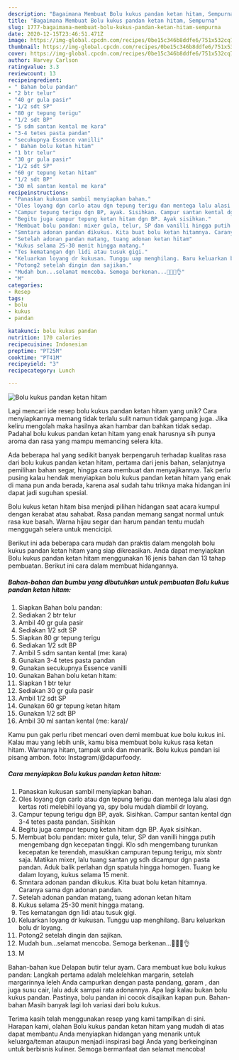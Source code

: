 ```yaml
---
description: "Bagaimana Membuat Bolu kukus pandan ketan hitam, Sempurna"
title: "Bagaimana Membuat Bolu kukus pandan ketan hitam, Sempurna"
slug: 1777-bagaimana-membuat-bolu-kukus-pandan-ketan-hitam-sempurna
date: 2020-12-15T23:46:51.471Z
image: https://img-global.cpcdn.com/recipes/0be15c346b8ddfe6/751x532cq70/bolu-kukus-pandan-ketan-hitam-foto-resep-utama.jpg
thumbnail: https://img-global.cpcdn.com/recipes/0be15c346b8ddfe6/751x532cq70/bolu-kukus-pandan-ketan-hitam-foto-resep-utama.jpg
cover: https://img-global.cpcdn.com/recipes/0be15c346b8ddfe6/751x532cq70/bolu-kukus-pandan-ketan-hitam-foto-resep-utama.jpg
author: Harvey Carlson
ratingvalue: 3.3
reviewcount: 13
recipeingredient:
- " Bahan bolu pandan"
- "2 btr telur"
- "40 gr gula pasir"
- "1/2 sdt SP"
- "80 gr tepung terigu"
- "1/2 sdt BP"
- "5 sdm santan kental me kara"
- "3-4 tetes pasta pandan"
- "secukupnya Essence vanilli"
- " Bahan bolu ketan hitam"
- "1 btr telur"
- "30 gr gula pasir"
- "1/2 sdt SP"
- "60 gr tepung ketan hitam"
- "1/2 sdt BP"
- "30 ml santan kental me kara"
recipeinstructions:
- "Panaskan kukusan sambil menyiapkan bahan."
- "Oles loyang dgn carlo atau dgn tepung terigu dan mentega lalu alasi dgn kertas roti melebihi loyang ya, spy bolu mudah diambil dr loyang."
- "Campur tepung terigu dgn BP, ayak. Sisihkan. Campur santan kental dgn 3-4 tetes pasta pandan. Sisihkan"
- "Begitu juga campur tepung ketan hitam dgn BP. Ayak sisihkan."
- "Membuat bolu pandan: mixer gula, telur, SP dan vanilli hingga putih mengembang dgn kecepatan tinggi. Klo sdh mengembang turunkan kecepatan ke terendah, masukkan campuran tepung terigu, mix sbntr saja. Matikan mixer, lalu tuang santan yg sdh dicampur dgn pasta pandan. Aduk balik perlahan dgn spatula hingga homogen. Tuang ke dalam loyang, kukus selama 15 menit."
- "Smntara adonan pandan dikukus. Kita buat bolu ketan hitamnya. Caranya sama dgn adonan pandan."
- "Setelah adonan pandan matang, tuang adonan ketan hitam"
- "Kukus selama 25-30 menit hingga matang."
- "Tes kematangan dgn lidi atau tusuk gigi."
- "Keluarkan loyang dr kukusan. Tunggu uap menghilang. Baru keluarkan bolu dr loyang."
- "Potong2 setelah dingin dan sajikan."
- "Mudah bun...selamat mencoba. Semoga berkenan...🙏🙏😘👌"
- "M"
categories:
- Resep
tags:
- bolu
- kukus
- pandan

katakunci: bolu kukus pandan 
nutrition: 170 calories
recipecuisine: Indonesian
preptime: "PT25M"
cooktime: "PT41M"
recipeyield: "3"
recipecategory: Lunch

---
```



![Bolu kukus pandan ketan hitam](https://img-global.cpcdn.com/recipes/0be15c346b8ddfe6/751x532cq70/bolu-kukus-pandan-ketan-hitam-foto-resep-utama.jpg)

Lagi mencari ide resep bolu kukus pandan ketan hitam yang unik? Cara menyiapkannya memang tidak terlalu sulit namun tidak gampang juga. Jika keliru mengolah maka hasilnya akan hambar dan bahkan tidak sedap. Padahal bolu kukus pandan ketan hitam yang enak harusnya sih punya aroma dan rasa yang mampu memancing selera kita.

Ada beberapa hal yang sedikit banyak berpengaruh terhadap kualitas rasa dari bolu kukus pandan ketan hitam, pertama dari jenis bahan, selanjutnya pemilihan bahan segar, hingga cara membuat dan menyajikannya. Tak perlu pusing kalau hendak menyiapkan bolu kukus pandan ketan hitam yang enak di mana pun anda berada, karena asal sudah tahu triknya maka hidangan ini dapat jadi suguhan spesial.

Bolu kukus ketan hitam bisa menjadi pilihan hidangan saat acara kumpul dengan kerabat atau sahabat. Rasa pandan memang sangat normal untuk rasa kue basah. Warna hijau segar dan harum pandan tentu mudah menggugah selera untuk mencicipi.


Berikut ini ada beberapa cara mudah dan praktis dalam mengolah bolu kukus pandan ketan hitam yang siap dikreasikan. Anda dapat menyiapkan Bolu kukus pandan ketan hitam menggunakan 16 jenis bahan dan 13 tahap pembuatan. Berikut ini cara dalam membuat hidangannya.

<!--inarticleads1-->

##### Bahan-bahan dan bumbu yang dibutuhkan untuk pembuatan Bolu kukus pandan ketan hitam:

1. Siapkan  Bahan bolu pandan:
1. Sediakan 2 btr telur
1. Ambil 40 gr gula pasir
1. Sediakan 1/2 sdt SP
1. Siapkan 80 gr tepung terigu
1. Sediakan 1/2 sdt BP
1. Ambil 5 sdm santan kental (me: kara)
1. Gunakan 3-4 tetes pasta pandan
1. Gunakan secukupnya Essence vanilli
1. Gunakan  Bahan bolu ketan hitam:
1. Siapkan 1 btr telur
1. Sediakan 30 gr gula pasir
1. Ambil 1/2 sdt SP
1. Gunakan 60 gr tepung ketan hitam
1. Gunakan 1/2 sdt BP
1. Ambil 30 ml santan kental (me: kara)/


Kamu pun gak perlu ribet mencari oven demi membuat kue bolu kukus ini. Kalau mau yang lebih unik, kamu bisa membuat bolu kukus rasa ketan hitam. Warnanya hitam, tampak unik dan menarik. Bolu kukus pandan isi pisang ambon. foto: Instagram/@dapurfoody. 

<!--inarticleads2-->

##### Cara menyiapkan Bolu kukus pandan ketan hitam:

1. Panaskan kukusan sambil menyiapkan bahan.
1. Oles loyang dgn carlo atau dgn tepung terigu dan mentega lalu alasi dgn kertas roti melebihi loyang ya, spy bolu mudah diambil dr loyang.
1. Campur tepung terigu dgn BP, ayak. Sisihkan. Campur santan kental dgn 3-4 tetes pasta pandan. Sisihkan
1. Begitu juga campur tepung ketan hitam dgn BP. Ayak sisihkan.
1. Membuat bolu pandan: mixer gula, telur, SP dan vanilli hingga putih mengembang dgn kecepatan tinggi. Klo sdh mengembang turunkan kecepatan ke terendah, masukkan campuran tepung terigu, mix sbntr saja. Matikan mixer, lalu tuang santan yg sdh dicampur dgn pasta pandan. Aduk balik perlahan dgn spatula hingga homogen. Tuang ke dalam loyang, kukus selama 15 menit.
1. Smntara adonan pandan dikukus. Kita buat bolu ketan hitamnya. Caranya sama dgn adonan pandan.
1. Setelah adonan pandan matang, tuang adonan ketan hitam
1. Kukus selama 25-30 menit hingga matang.
1. Tes kematangan dgn lidi atau tusuk gigi.
1. Keluarkan loyang dr kukusan. Tunggu uap menghilang. Baru keluarkan bolu dr loyang.
1. Potong2 setelah dingin dan sajikan.
1. Mudah bun...selamat mencoba. Semoga berkenan...🙏🙏😘👌
1. M


Bahan-bahan kue Delapan butir telur ayam. Cara membuat kue bolu kukus pandan: Langkah pertama adalah melelehkan margarin, setelah margarinnya leleh Anda campurkan dengan pasta pandang, garam , dan juga susu cair, lalu aduk sampai rata adonannya. Apa lagi kalau bukan bolu kukus pandan. Pastinya, bolu pandan ini cocok disajikan kapan pun. Bahan-bahan Masih banyak lagi loh variasi dari bolu kukus. 

Terima kasih telah menggunakan resep yang kami tampilkan di sini. Harapan kami, olahan Bolu kukus pandan ketan hitam yang mudah di atas dapat membantu Anda menyiapkan hidangan yang menarik untuk keluarga/teman ataupun menjadi inspirasi bagi Anda yang berkeinginan untuk berbisnis kuliner. Semoga bermanfaat dan selamat mencoba!
